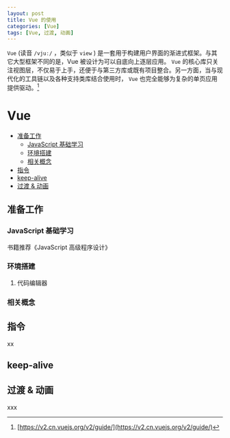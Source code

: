 ```yaml
---
layout: post
title: Vue 的使用
categories: [Vue]
tags: [Vue, 过渡, 动画]
---
```


``Vue``  (读音 ``/vjuː/`` ，类似于  ``view`` ) 是一套用于构建用户界面的渐进式框架。与其它大型框架不同的是，Vue 被设计为可以自底向上逐层应用。 ``Vue`` 的核心库只关注视图层，不仅易于上手，还便于与第三方库或既有项目整合。另一方面，当与现代化的工具链以及各种支持类库结合使用时， ``Vue`` 也完全能够为复杂的单页应用提供驱动。[^1]

[^1]: [https://v2.cn.vuejs.org/v2/guide/](https://v2.cn.vuejs.org/v2/guide/)

# Vue
+ [准备工作](#准备工作)
  + [JavaScript 基础学习](#JavaScript-基础学习)
  + [环境搭建](#环境搭建)
  + [相关概念](#相关概念)
+ [指令](#指令)
+ [keep-alive](#keep-alive)
+ [过渡 & 动画](#过渡--动画)




## 准备工作
### JavaScript 基础学习
书籍推荐《JavaScript 高级程序设计》



### 环境搭建
1. 代码编辑器


### 相关概念

## 指令
xx



## keep-alive




## 过渡 & 动画
xxx